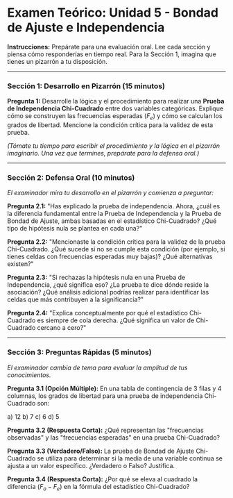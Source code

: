 # Examen Teórico: Unidad 5 - Bondad de Ajuste e Independencia

**Instrucciones:** Prepárate para una evaluación oral. Lee cada sección y piensa cómo responderías en tiempo real. Para la Sección 1, imagina que tienes un pizarrón a tu disposición.

---

### Sección 1: Desarrollo en Pizarrón (15 minutos)

**Pregunta 1:**
Desarrolle la lógica y el procedimiento para realizar una **Prueba de Independencia Chi-Cuadrado** entre dos variables categóricas. Explique cómo se construyen las frecuencias esperadas ($F_e$) y cómo se calculan los grados de libertad. Mencione la condición crítica para la validez de esta prueba.

*(Tómate tu tiempo para escribir el procedimiento y la lógica en el pizarrón imaginario. Una vez que termines, prepárate para la defensa oral.)*

---

### Sección 2: Defensa Oral (10 minutos)

*El examinador mira tu desarrollo en el pizarrón y comienza a preguntar:*

**Pregunta 2.1:** "Has explicado la prueba de independencia. Ahora, ¿cuál es la diferencia fundamental entre la Prueba de Independencia y la Prueba de Bondad de Ajuste, ambas basadas en el estadístico Chi-Cuadrado? ¿Qué tipo de hipótesis nula se plantea en cada una?"

**Pregunta 2.2:** "Mencionaste la condición crítica para la validez de la prueba Chi-Cuadrado. ¿Qué sucede si no se cumple esta condición (por ejemplo, si tienes celdas con frecuencias esperadas muy bajas)? ¿Qué alternativas existen?"

**Pregunta 2.3:** "Si rechazas la hipótesis nula en una Prueba de Independencia, ¿qué significa eso? ¿La prueba te dice dónde reside la asociación? ¿Qué análisis adicional podrías realizar para identificar las celdas que más contribuyen a la significancia?"

**Pregunta 2.4:** "Explica conceptualmente por qué el estadístico Chi-Cuadrado es siempre de cola derecha. ¿Qué significa un valor de Chi-Cuadrado cercano a cero?"

---

### Sección 3: Preguntas Rápidas (5 minutos)

*El examinador cambia de tema para evaluar la amplitud de tus conocimientos.*

**Pregunta 3.1 (Opción Múltiple):** En una tabla de contingencia de 3 filas y 4 columnas, los grados de libertad para una prueba de independencia Chi-Cuadrado son:

a) 12
b) 7
c) 6
d) 5

**Pregunta 3.2 (Respuesta Corta):** ¿Qué representan las "frecuencias observadas" y las "frecuencias esperadas" en una prueba Chi-Cuadrado?

**Pregunta 3.3 (Verdadero/Falso):** La prueba de Bondad de Ajuste Chi-Cuadrado se utiliza para determinar si la media de una variable continua se ajusta a un valor específico. ¿Verdadero o Falso? Justifica.

**Pregunta 3.4 (Respuesta Corta):** ¿Por qué se eleva al cuadrado la diferencia $(F_o - F_e)$ en la fórmula del estadístico Chi-Cuadrado?
